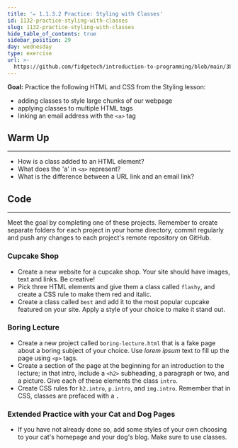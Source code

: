 ```yaml
---
title: '✏️ 1.1.3.2 Practice: Styling with Classes'
id: 1132-practice-styling-with-classes
slug: 1132-practice-styling-with-classes
hide_table_of_contents: true
sidebar_position: 29
day: wednesday
type: exercise
url: >-
  https://github.com/fidgetech/introduction-to-programming/blob/main/3b_classwork_practice_styling_with_classes.md
---
```


**Goal:** Practice the following HTML and CSS from the Styling lesson:

* adding classes to style large chunks of our webpage
* applying classes to multiple HTML tags
* linking an email address with the `<a>` tag

## Warm Up
---

* How is a class added to an HTML element?
* What does the 'a' in `<a>` represent?
* What is the difference between a URL link and an email link?

## Code
---

Meet the goal by completing one of these projects.  Remember to create separate folders for each project in your home directory, commit regularly and push any changes to each project's remote repository on GitHub.

### Cupcake Shop

* Create a new website for a cupcake shop. Your site should have images, text and links. Be creative!
* Pick three HTML elements and give them a class called `flashy`, and create a CSS rule to make them red and italic.
* Create a class called `best` and add it to the most popular cupcake featured on your site. Apply a style of your choice to make it stand out.

### Boring Lecture

* Create a new project called `boring-lecture.html` that is a fake page about a boring subject of your choice. Use _lorem ipsum_ text to fill up the page using `<p>` tags.
* Create a section of the page at the beginning for an introduction to the lecture; in that intro, include a `<h2>` subheading, a paragraph or two, and a picture. Give each of these elements the class `intro`.
* Create CSS rules for `h2.intro`, `p.intro`, and `img.intro`. Remember that in CSS, classes are prefaced with a **`.`**

### Extended Practice with your Cat and Dog Pages

* If you have not already done so, add some styles of your own choosing to your cat's homepage and your dog's blog. Make sure to use classes.
